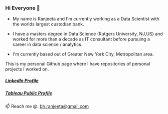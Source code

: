 ### Hi Everyone 👋

- My name is Ranjeeta and I'm currently working as a Data Scientist with the worlds largest custodian bank.

- I have a masters degree in Data Science (Rutgers University, NJ,US) and worked for more than a decade as IT consultant before pursuing a career in data science / analytics.

- I'm currently based out of Greater New York City, Metropolitan area.

This is my personal Github page where I have repositories of personal projects I worked on.

##### [LinkedIn Profile](https://www.linkedin.com/in/ranjeeta-bhattacharya-91177b5/) 
##### [Tableau Public Profile](https://public.tableau.com/app/profile/ranjeeta.bhattacharya#!/)

📫 Reach me @: bh.ranjeeta@gmail.com

<!--
**ranjeetabh/ranjeetabh** is a ✨ _special_ ✨ repository because its `README.md` (this file) appears on your GitHub profile.

Here are some ideas to get you started:

- 🔭 I’m currently working on ...
- 🌱 I’m currently learning ...
- 👯 I’m looking to collaborate on ...
- 🤔 I’m looking for help with ...
- 💬 Ask me about ...
- 📫 How to reach me: ...
- 😄 Pronouns: ...
- ⚡ Fun fact: ...
-->
